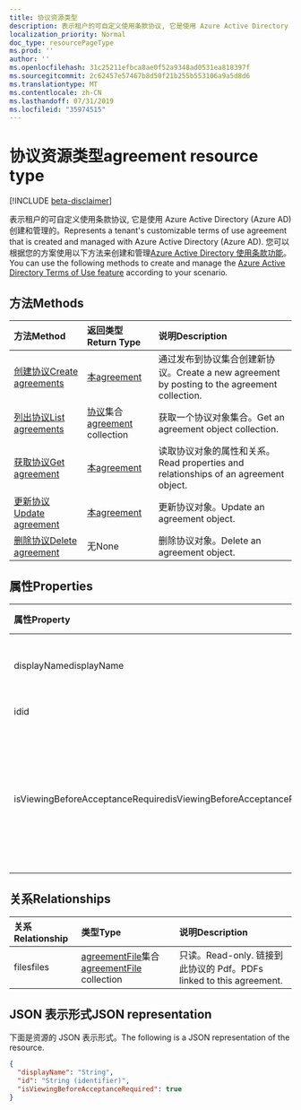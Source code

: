 ```yaml
---
title: 协议资源类型
description: 表示租户的可自定义使用条款协议, 它是使用 Azure Active Directory (Azure AD) 创建和管理的。 您可以根据您的方案使用以下方法来创建和管理 Azure Active Directory 使用条款功能。
localization_priority: Normal
doc_type: resourcePageType
ms.prod: ''
author: ''
ms.openlocfilehash: 31c25211efbca8ae0f52a9348ad0531ea818397f
ms.sourcegitcommit: 2c62457e57467b8d50f21b255b553106a9a5d8d6
ms.translationtype: MT
ms.contentlocale: zh-CN
ms.lasthandoff: 07/31/2019
ms.locfileid: "35974515"
---
```

# <a name="agreement-resource-type"></a><span data-ttu-id="a9b73-104">协议资源类型</span><span class="sxs-lookup"><span data-stu-id="a9b73-104">agreement resource type</span></span>

[!INCLUDE [beta-disclaimer](../../includes/beta-disclaimer.md)]

<span data-ttu-id="a9b73-105">表示租户的可自定义使用条款协议, 它是使用 Azure Active Directory (Azure AD) 创建和管理的。</span><span class="sxs-lookup"><span data-stu-id="a9b73-105">Represents a tenant's customizable terms of use agreement that is created and managed with Azure Active Directory (Azure AD).</span></span> <span data-ttu-id="a9b73-106">您可以根据您的方案使用以下方法来创建和管理[Azure Active Directory 使用条款功能](https://docs.microsoft.com/en-us/azure/active-directory/active-directory-tou)。</span><span class="sxs-lookup"><span data-stu-id="a9b73-106">You can use the following methods to create and manage the [Azure Active Directory Terms of Use feature](https://docs.microsoft.com/en-us/azure/active-directory/active-directory-tou) according to your scenario.</span></span>

## <a name="methods"></a><span data-ttu-id="a9b73-107">方法</span><span class="sxs-lookup"><span data-stu-id="a9b73-107">Methods</span></span>

| <span data-ttu-id="a9b73-108">方法</span><span class="sxs-lookup"><span data-stu-id="a9b73-108">Method</span></span>       | <span data-ttu-id="a9b73-109">返回类型</span><span class="sxs-lookup"><span data-stu-id="a9b73-109">Return Type</span></span> | <span data-ttu-id="a9b73-110">说明</span><span class="sxs-lookup"><span data-stu-id="a9b73-110">Description</span></span> |
|:-------------|:------------|:------------|
| [<span data-ttu-id="a9b73-111">创建协议</span><span class="sxs-lookup"><span data-stu-id="a9b73-111">Create agreements</span></span>](../api/agreement-post-agreements.md) | [<span data-ttu-id="a9b73-112">本</span><span class="sxs-lookup"><span data-stu-id="a9b73-112">agreement</span></span>](agreement.md) | <span data-ttu-id="a9b73-113">通过发布到协议集合创建新协议。</span><span class="sxs-lookup"><span data-stu-id="a9b73-113">Create a new agreement by posting to the agreement collection.</span></span> |
| [<span data-ttu-id="a9b73-114">列出协议</span><span class="sxs-lookup"><span data-stu-id="a9b73-114">List agreements</span></span>](../api/agreement-list.md) | <span data-ttu-id="a9b73-115">[协议](agreement.md)集合</span><span class="sxs-lookup"><span data-stu-id="a9b73-115">[agreement](agreement.md) collection</span></span> | <span data-ttu-id="a9b73-116">获取一个协议对象集合。</span><span class="sxs-lookup"><span data-stu-id="a9b73-116">Get an agreement object collection.</span></span> |
| [<span data-ttu-id="a9b73-117">获取协议</span><span class="sxs-lookup"><span data-stu-id="a9b73-117">Get agreement</span></span>](../api/agreement-get.md) | [<span data-ttu-id="a9b73-118">本</span><span class="sxs-lookup"><span data-stu-id="a9b73-118">agreement</span></span>](agreement.md) | <span data-ttu-id="a9b73-119">读取协议对象的属性和关系。</span><span class="sxs-lookup"><span data-stu-id="a9b73-119">Read properties and relationships of an agreement object.</span></span> |
| [<span data-ttu-id="a9b73-120">更新协议</span><span class="sxs-lookup"><span data-stu-id="a9b73-120">Update agreement</span></span>](../api/agreement-update.md) | [<span data-ttu-id="a9b73-121">本</span><span class="sxs-lookup"><span data-stu-id="a9b73-121">agreement</span></span>](agreement.md) | <span data-ttu-id="a9b73-122">更新协议对象。</span><span class="sxs-lookup"><span data-stu-id="a9b73-122">Update an agreement object.</span></span> |
| [<span data-ttu-id="a9b73-123">删除协议</span><span class="sxs-lookup"><span data-stu-id="a9b73-123">Delete agreement</span></span>](../api/agreement-delete.md) | <span data-ttu-id="a9b73-124">无</span><span class="sxs-lookup"><span data-stu-id="a9b73-124">None</span></span> | <span data-ttu-id="a9b73-125">删除协议对象。</span><span class="sxs-lookup"><span data-stu-id="a9b73-125">Delete an agreement object.</span></span> |
<!--
| [Create agreementFile](../api/agreement-post-files.md) | [agreementFile](agreementfile.md) | Create a new agreementFile by posting to the files collection. |
| [List files](../api/agreement-list-files.md) | [agreementFile](agreementfile.md) collection | Get an agreementFile object collection. |
-->

## <a name="properties"></a><span data-ttu-id="a9b73-126">属性</span><span class="sxs-lookup"><span data-stu-id="a9b73-126">Properties</span></span>
| <span data-ttu-id="a9b73-127">属性</span><span class="sxs-lookup"><span data-stu-id="a9b73-127">Property</span></span>     | <span data-ttu-id="a9b73-128">类型</span><span class="sxs-lookup"><span data-stu-id="a9b73-128">Type</span></span>        | <span data-ttu-id="a9b73-129">说明</span><span class="sxs-lookup"><span data-stu-id="a9b73-129">Description</span></span> |
|:-------------|:------------|:------------|
|<span data-ttu-id="a9b73-130">displayName</span><span class="sxs-lookup"><span data-stu-id="a9b73-130">displayName</span></span>|<span data-ttu-id="a9b73-131">String</span><span class="sxs-lookup"><span data-stu-id="a9b73-131">String</span></span>|<span data-ttu-id="a9b73-132">协议的显示名称。</span><span class="sxs-lookup"><span data-stu-id="a9b73-132">Display name of the agreement.</span></span>|
|<span data-ttu-id="a9b73-133">id</span><span class="sxs-lookup"><span data-stu-id="a9b73-133">id</span></span>|<span data-ttu-id="a9b73-134">String</span><span class="sxs-lookup"><span data-stu-id="a9b73-134">String</span></span>| <span data-ttu-id="a9b73-135">只读。</span><span class="sxs-lookup"><span data-stu-id="a9b73-135">Read-only.</span></span>|
|<span data-ttu-id="a9b73-136">isViewingBeforeAcceptanceRequired</span><span class="sxs-lookup"><span data-stu-id="a9b73-136">isViewingBeforeAcceptanceRequired</span></span>|<span data-ttu-id="a9b73-137">Boolean</span><span class="sxs-lookup"><span data-stu-id="a9b73-137">Boolean</span></span>|<span data-ttu-id="a9b73-138">指示用户是否必须在接受前展开并查看协议。</span><span class="sxs-lookup"><span data-stu-id="a9b73-138">Indicates whether the user has to expand and view the agreement before accepting.</span></span>|

## <a name="relationships"></a><span data-ttu-id="a9b73-139">关系</span><span class="sxs-lookup"><span data-stu-id="a9b73-139">Relationships</span></span>
| <span data-ttu-id="a9b73-140">关系</span><span class="sxs-lookup"><span data-stu-id="a9b73-140">Relationship</span></span> | <span data-ttu-id="a9b73-141">类型</span><span class="sxs-lookup"><span data-stu-id="a9b73-141">Type</span></span>        | <span data-ttu-id="a9b73-142">说明</span><span class="sxs-lookup"><span data-stu-id="a9b73-142">Description</span></span> |
|:-------------|:------------|:------------|
|<span data-ttu-id="a9b73-143">files</span><span class="sxs-lookup"><span data-stu-id="a9b73-143">files</span></span>|<span data-ttu-id="a9b73-144">[agreementFile](agreementfile.md)集合</span><span class="sxs-lookup"><span data-stu-id="a9b73-144">[agreementFile](agreementfile.md) collection</span></span>|<span data-ttu-id="a9b73-145">只读。</span><span class="sxs-lookup"><span data-stu-id="a9b73-145">Read-only.</span></span> <span data-ttu-id="a9b73-146">链接到此协议的 Pdf。</span><span class="sxs-lookup"><span data-stu-id="a9b73-146">PDFs linked to this agreement.</span></span>|

## <a name="json-representation"></a><span data-ttu-id="a9b73-147">JSON 表示形式</span><span class="sxs-lookup"><span data-stu-id="a9b73-147">JSON representation</span></span>

<span data-ttu-id="a9b73-148">下面是资源的 JSON 表示形式。</span><span class="sxs-lookup"><span data-stu-id="a9b73-148">The following is a JSON representation of the resource.</span></span>

<!-- {
  "blockType": "resource",
  "keyProperty": "id",
  "optionalProperties": [

  ],
  "@odata.type": "microsoft.graph.agreement"
}-->

```json
{
  "displayName": "String",
  "id": "String (identifier)",
  "isViewingBeforeAcceptanceRequired": true
}

```

<!-- uuid: 8fcb5dbc-d5aa-4681-8e31-b001d5168d79
2015-10-25 14:57:30 UTC -->
<!--
{
  "type": "#page.annotation",
  "description": "agreement resource",
  "keywords": "",
  "section": "documentation",
  "tocPath": "",
  "suppressions": []
}
-->
